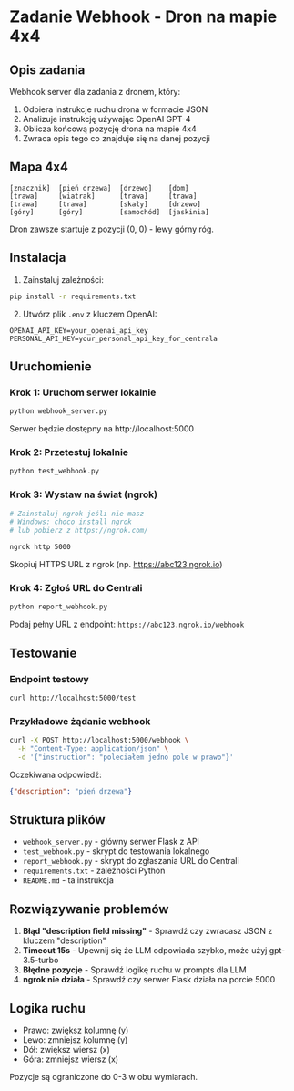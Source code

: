 # Zadanie Webhook - Dron na mapie 4x4

## Opis zadania

Webhook server dla zadania z dronem, który:
1. Odbiera instrukcje ruchu drona w formacie JSON
2. Analizuje instrukcję używając OpenAI GPT-4
3. Oblicza końcową pozycję drona na mapie 4x4
4. Zwraca opis tego co znajduje się na danej pozycji

## Mapa 4x4

```
[znacznik]  [pień drzewa]  [drzewo]    [dom]
[trawa]     [wiatrak]      [trawa]     [trawa]  
[trawa]     [trawa]        [skały]     [drzewo]
[góry]      [góry]         [samochód]  [jaskinia]
```

Dron zawsze startuje z pozycji (0, 0) - lewy górny róg.

## Instalacja

1. Zainstaluj zależności:
```bash
pip install -r requirements.txt
```

2. Utwórz plik `.env` z kluczem OpenAI:
```
OPENAI_API_KEY=your_openai_api_key
PERSONAL_API_KEY=your_personal_api_key_for_centrala
```

## Uruchomienie

### Krok 1: Uruchom serwer lokalnie
```bash
python webhook_server.py
```

Serwer będzie dostępny na http://localhost:5000

### Krok 2: Przetestuj lokalnie
```bash
python test_webhook.py
```

### Krok 3: Wystaw na świat (ngrok)
```bash
# Zainstaluj ngrok jeśli nie masz
# Windows: choco install ngrok
# lub pobierz z https://ngrok.com/

ngrok http 5000
```

Skopiuj HTTPS URL z ngrok (np. https://abc123.ngrok.io)

### Krok 4: Zgłoś URL do Centrali
```bash
python report_webhook.py
```

Podaj pełny URL z endpoint: `https://abc123.ngrok.io/webhook`

## Testowanie

### Endpoint testowy
```bash
curl http://localhost:5000/test
```

### Przykładowe żądanie webhook
```bash
curl -X POST http://localhost:5000/webhook \
  -H "Content-Type: application/json" \
  -d '{"instruction": "poleciałem jedno pole w prawo"}'
```

Oczekiwana odpowiedź:
```json
{"description": "pień drzewa"}
```

## Struktura plików

- `webhook_server.py` - główny serwer Flask z API
- `test_webhook.py` - skrypt do testowania lokalnego
- `report_webhook.py` - skrypt do zgłaszania URL do Centrali
- `requirements.txt` - zależności Python
- `README.md` - ta instrukcja

## Rozwiązywanie problemów

1. **Błąd "description field missing"** - Sprawdź czy zwracasz JSON z kluczem "description"
2. **Timeout 15s** - Upewnij się że LLM odpowiada szybko, może użyj gpt-3.5-turbo
3. **Błędne pozycje** - Sprawdź logikę ruchu w prompts dla LLM
4. **ngrok nie działa** - Sprawdź czy serwer Flask działa na porcie 5000

## Logika ruchu

- Prawo: zwiększ kolumnę (y)  
- Lewo: zmniejsz kolumnę (y)
- Dół: zwiększ wiersz (x)
- Góra: zmniejsz wiersz (x)

Pozycje są ograniczone do 0-3 w obu wymiarach. 